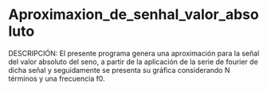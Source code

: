 # Aproximaxion_de_senhal_valor_absoluto
DESCRIPCIÓN: El presente programa genera una aproximación para la señal del valor absoluto del seno, a partir de la aplicación de la serie de fourier de dicha señal y seguidamente se presenta su gráfica considerando N términos y una  frecuencia f0.
